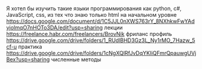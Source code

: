 <br>Я хотел бы изучить такие языки программирования как python, c#, JavaScript, css, из тех что знаю только html на начальном уровне 
<br>https://docs.google.com/document/d/1C5JJL0nXWS763rY_8NXhkwFwYAdvjolmqO7nHOTo3DA/edit?usp=sharing лекции
<br>https://freelance.habr.com/freelancers/BrovNik фриланс профиль
<br>https://drive.google.com/drive/folders/1_RUdlBHD3Gz3L_Ny1rMO_7Hazw_5cf-u практика
<br>https://drive.google.com/drive/folders/1cNgXQlRfJvDqYKIiQFmrQpauwgUVjBex?usp=sharing численные методы
